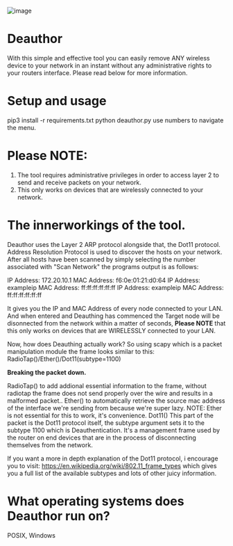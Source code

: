 ![image](https://github.com/user-attachments/assets/633e6681-a15a-46fb-86c7-711a7b38e6b1)








# Deauthor
With this simple and effective tool you can easily remove ANY wireless device to your network in an instant without any administrative rights to your routers interface. Please read below for more information.  

# Setup and usage 
pip3 install -r requirements.txt
python deauthor.py
use numbers to navigate the menu. 

# Please NOTE: 

1. The tool requires administrative privileges in order to access layer 2 to send and receive packets on your network. 
2. This only works on devices that are wirelessly connected to your network. 

# The innerworkings of the tool.
Deauthor uses the Layer 2 ARP protocol alongside that, the Dot11 protocol. Address Resolution Protocol is used to discover the hosts on your network. After all hosts have been scanned by simply selecting the number associated with "Scan Network" the programs output is as follows: 

IP Address: 172.20.10.1 MAC Address: f6:0e:01:21:d0:64
IP Address: exampleip MAC Address: ff:ff:ff:ff:ff:ff 
IP Address: exampleip MAC Address: ff:ff:ff:ff:ff:ff

It gives you the IP and MAC Address of every node connected to your LAN. And when entered and Deauthing has commenced the Target node will be disonnected from the network within a matter of seconds, **Please NOTE** that this only works on devices that are WIRELESSLY connected to your LAN. 

Now, how does Deauthing actually work? So using scapy which is a packet manipulation module the frame looks similar to this: RadioTap()/Ether()/Dot11(subtype=1100)

**Breaking the packet down.**

RadioTap() to add addional essential information to the frame, without radiotap the frame does not send properly over the wire and results in a malformed packet.. 
Ether() to automatically retrieve the source mac address of the interface we're sending from because we're super lazy. NOTE: Ether is not essential for this to work, it's convenience.
Dot11() This part of the packet is the Dot11 protocol itself, the subtype argument sets it to the subtype 1100 which is Deauthentication. It's a management frame used by the router on end devices that are in the process of disconnecting themselves from the network. 

If you want a more in depth explanation of the Dot11 protocol, i encourage you to visit: https://en.wikipedia.org/wiki/802.11_frame_types which gives you a full list of the available subtypes and lots of other juicy information. 

# What operating systems does Deauthor run on? 

POSIX, Windows


